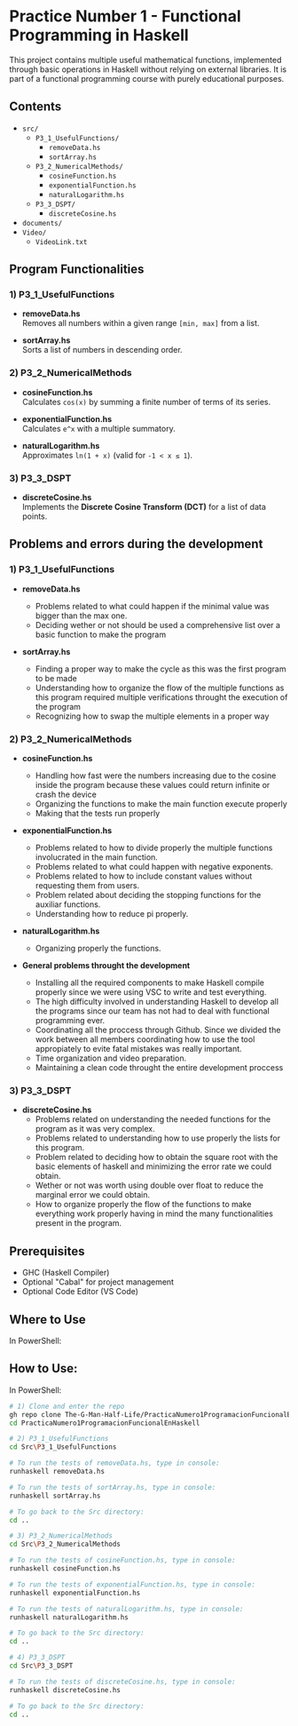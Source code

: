 # Practice Number 1 - Functional Programming in Haskell

This project contains multiple useful mathematical functions, implemented through basic operations in Haskell without relying on external libraries. It is part of a functional programming course with purely educational purposes.

## Contents

- `src/`
  - `P3_1_UsefulFunctions/`
    - `removeData.hs` 
    - `sortArray.hs` 
  - `P3_2_NumericalMethods/`
    - `cosineFunction.hs` 
    - `exponentialFunction.hs` 
    - `naturalLogarithm.hs`
  - `P3_3_DSPT/`
    - `discreteCosine.hs` 
- `documents/`
- `Video/` 
    - `VideoLink.txt`

## Program Functionalities

### 1) P3_1_UsefulFunctions
- **removeData.hs**  
  Removes all numbers within a given range `[min, max]` from a list.
  
- **sortArray.hs**  
  Sorts a list of numbers in descending order.  


### 2) P3_2_NumericalMethods
- **cosineFunction.hs**  
  Calculates `cos(x)` by summing a finite number of terms of its series.  

- **exponentialFunction.hs**  
  Calculates `e^x` with a multiple summatory.  

- **naturalLogarithm.hs**  
  Approximates `ln(1 + x)` (valid for `-1 < x ≤ 1`).  

### 3) P3_3_DSPT
- **discreteCosine.hs**  
  Implements the **Discrete Cosine Transform (DCT)** for a list of data points.

## Problems and errors during the development

### 1) P3_1_UsefulFunctions
- **removeData.hs**  
  - Problems related to what could happen if
    the minimal value was bigger than the max
    one.
  - Deciding wether or not should be used a
    comprehensive list over a basic function
    to make the program
  
- **sortArray.hs**  
   - Finding a proper way to make the cycle
     as this was the first program to be made
   - Understanding how to organize the flow
     of the multiple functions as this program
     required multiple verifications throught
     the execution of the program
   - Recognizing how to swap the multiple
     elements in a proper way

### 2) P3_2_NumericalMethods
- **cosineFunction.hs**  
   - Handling how fast were the numbers increasing
     due to the cosine inside the program because
     these values could return infinite or crash
     the device
   - Organizing the functions to make the main
     function execute properly
   - Making that the tests run properly
- **exponentialFunction.hs**  
   - Problems related to how to divide properly
     the multiple functions involucrated in the
     main function.
   - Problems related to what could happen with
     negative exponents.
   - Problems related to how to include constant
     values without requesting them from users.
   - Problem related about deciding the stopping
     functions for the auxiliar functions.
   - Understanding how to reduce pi properly.
     
- **naturalLogarithm.hs**  
   - Organizing properly the functions.

- **General problems throught the development**
   - Installing all the required components to
     make Haskell compile properly since we
     were using VSC to write and test everything.
   - The high difficulty involved in understanding
     Haskell to develop all the programs since our
     team has not had to deal with functional
     programming ever.
   - Coordinating all the proccess through Github.
     Since we divided the work between all members
     coordinating how to use the tool appropiately
     to evite fatal mistakes was really important.
   - Time organization and video preparation.
   - Maintaining a clean code throught the entire
     development proccess
### 3) P3_3_DSPT
- **discreteCosine.hs**  
    - Problems related on understanding the needed
      functions for the program as it was very
      complex.
    - Problems related to understanding how to use
      properly the lists for this program.
    - Problem related to deciding how to obtain the
      square root with the basic elements of haskell
      and minimizing the error rate we could obtain.
    - Wether or not was worth using double over float
      to reduce the marginal error we could obtain.
    - How to organize properly the flow of the functions
      to make everything work properly having in mind the
      many functionalities present in the program.
  
## Prerequisites

- GHC (Haskell Compiler)
- Optional "Cabal" for project management
- Optional Code Editor (VS Code)

## Where to Use

In PowerShell:

## How to Use:

In PowerShell:

```bash
# 1) Clone and enter the repo
gh repo clone The-G-Man-Half-Life/PracticaNumero1ProgramacionFuncionalEnHaskell
cd PracticaNumero1ProgramacionFuncionalEnHaskell

# 2) P3_1_UsefulFunctions
cd Src\P3_1_UsefulFunctions

# To run the tests of removeData.hs, type in console:
runhaskell removeData.hs

# To run the tests of sortArray.hs, type in console:
runhaskell sortArray.hs

# To go back to the Src directory:
cd ..

# 3) P3_2_NumericalMethods
cd Src\P3_2_NumericalMethods

# To run the tests of cosineFunction.hs, type in console:
runhaskell cosineFunction.hs

# To run the tests of exponentialFunction.hs, type in console:
runhaskell exponentialFunction.hs

# To run the tests of naturalLogarithm.hs, type in console:
runhaskell naturalLogarithm.hs

# To go back to the Src directory:
cd ..

# 4) P3_3_DSPT
cd Src\P3_3_DSPT

# To run the tests of discreteCosine.hs, type in console:
runhaskell discreteCosine.hs

# To go back to the Src directory:
cd ..
